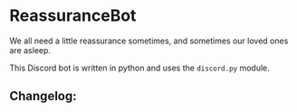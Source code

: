 # ReassuranceBot

We all need a little reassurance sometimes, and sometimes our loved ones are asleep.

This Discord bot is written in python and uses the `discord.py` module. 

## Changelog:

